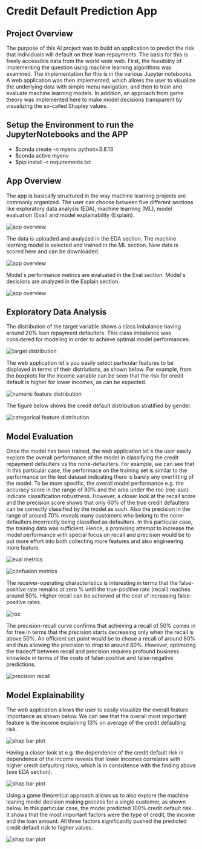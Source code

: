 # Credit Default Prediction App

## Project Overview
The purpose of this AI project was to build an application to predict the risk that individuals will default on their loan repayments. The basis for this is freely accessible data from the world wide web. First, the feasibility of implementing the question using machine learning algorithms was examined. The implementation for this is in the various Jupyter notebooks. A web application was then implemented, which allows the user to visualize the underlying data with simple menu navigation, and then to train and evaluate machine learning models. In addition, an approach from game theory was implemented here to make model decisions transparent by visualizing the so-called Shapley values.

## Setup the Environment to run the JupyterNotebooks and the APP
- $conda create -n myenv python=3.8.13
- $conda active myenv
- $pip install -r requirements.txt

## App Overview
The app is basically structured in the way machine learning projects are commonly organized. The user can choose between five different sections like exploratory data analysis (EDA), machine learning (ML), model evaluation (Eval) and model explainability (Explain).

![app overview](/images/app_menu.png)

The data is uploaded and analyzed in the EDA section. The machine learning model is selected and trained in the ML section. New data is scored here and can be downloaded. 

![app overview](/images/app_menu_ml.png)

Model´s performance metrics are evaluated in the Eval section. Model´s decisions are analyzed in the Explain section.

![app overview](/images/app_menu_ml_2.png)


## Exploratory Data Analysis
The distribution of the target variable shows a class imbalance having around 20% loan repayment defaulters. This class imbalance was considered for modeling in order to achieve optimal model performances.

![target distribution](/images/target_distribution.png)

The web application let´s you easily select particular features to be displayed in terms of their distriutions, as shown below. For example, from the boxplots for the income variable can be seen that the risk for credit default is higher for lower incomes, as can be expected.

![numeric feature distribution](/images/numeric_feature_distribution.PNG)

The figure below shows the credit default distribution stratified by gender.

![categorical feature distribution](/images/categorical_feature_distribution.PNG)

## Model Evaluation
Once the model has been trained, the web application let´s the user easily explore the overall performance of the model in classifying the credit repayment defaulters vs the none-defaulters. For example, we can see that in this particular case, the performace on the training set is similar to the performance on the test dataset indicating there is barely any overfitting of the model. To be more specific, the overall model performance e.g. the accuracy score in the range of 80% and the area under the roc (roc-auc) indicate classification robustness. However, a closer look at the recall score and the precision score shows that only 60% of the true credit defaulters can be correctly classified by the model as such. Also the precision in the range of around 70% reveals many customers who belong to the none-defaulters incorrectly being classified as defaulters. In this particular case, the training data was sufficient. Hence, a promising attempt to increase the model performance with special focus on recall and precision would be to put more effort into both collecting more features and also engineering more feature.

![eval metrics](images/model_eval_01.PNG)

![confusion metrics](images/model_eval_02.PNG)

The receiver-operating characteristics is interesting in terms that the false-positive rate remains at zero % until the true-positive rate (recall) reaches around 50%. Higher recall can be achieved at the cost of increasing false-positive rates. 

![roc](images/model_eval_03.PNG)

The precision-recall curve confirms that achieving a recall of 50% comes in for free in terms that the precision starts decreasing only when the recall is above 50%. An efficient set point would be to chose a recall of around 80% and thus allowing the precision to drop to around 80%. However, optimizing the tradeoff between recall and precision requires profound business knowlede in terms of the costs of false-positive and false-negative predictions.  

![precision recall](images/model_eval_04.PNG)


## Model Explainability
The web application allows the user to easily visualize the overall feature importance as shown below. We can see that the overall most important feature is the income explaining 13% on average of the credit defaulting risk. 

![shap bar plot](images/shap_feature_importance.PNG)

Having a closer look at e.g. the dependence of the credit default risk in dependence of the income reveals that lower incomes correlates with higher credit defaulting risks, which is in consistence with the finding above (see EDA section).

![shap bar plot](images/shap_feature_importance_2.PNG)

Using a game theoretical approach allows us to also explore the machine leaning model decision making process for a single customer, as shown below. In this particular case, the model predicted 100% credit default risk. It shows that the most important factors were the type of credit, the income and the loan amount. All three factors significantly pushed the predicted credit default risk to higher values. 

![shap bar plot](images/shap_single_decision.PNG)